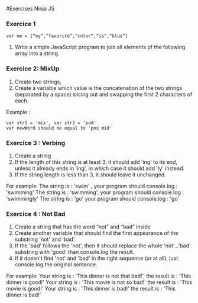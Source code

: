 <!---Tags=["string"]--->

#Exercises Ninja JS

### Exercice 1
`var me = [“my”,”favorite”,”color”,”is”,”blue”]`
1. Write a simple JavaScript program to join all elements of the following array into a string. 

### Exercice 2:  MixUp
1. Create two strings,
2. Create a variable which value is the concatenation of the two strings (separated by a space) slicing out and swapping the first 2 characters of each. 

Example :
```
var str1 = 'mix', var str2 = ‘pod' 
var newWord should be equal to 'pox mid'
```

### Exercice 3 : Verbing
1. Create a string 
2. If the length of this string is at least 3, it should add 'ing' to its end, unless it already ends in 'ing', in which case it should add 'ly' instead. 
3.	If the string length is less than 3, it should leave it unchanged. 

For example:
  The string is : 'swim' , your program should console.log : 'swimming'
  The string is : ‘swimming', your program should console.log : 'swimmingly'
  The string is : 'go' your program should console.log : 'go'

### Exercice 4 : Not Bad
1. Create a string that has the word “not” and “bad” inside
2. Create another variable that should find the first appearance of the substring 'not' and 'bad'.
3. If the 'bad' follows the 'not', then it should replace the whole 'not'...'bad' substring with 'good' than console.log the result.
4. If it doesn't find 'not' and 'bad' in the right sequence (or at all), just console.log the original sentence.

For example:
  Your string is : 'This dinner is not that bad!', the result is : 'This dinner is good!'
  Your string is : 'This movie is not so bad!' the result is : 'This movie is good!'
  Your string is : 'This dinner is bad!' the result is : 'This dinner is bad!'



    


